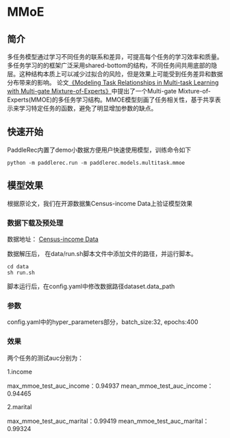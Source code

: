 # MMoE

## 简介
多任务模型通过学习不同任务的联系和差异，可提高每个任务的学习效率和质量。多任务学习的的框架广泛采用shared-bottom的结构，不同任务间共用底部的隐层。这种结构本质上可以减少过拟合的风险，但是效果上可能受到任务差异和数据分布带来的影响。  论文[《Modeling Task Relationships in Multi-task Learning with Multi-gate Mixture-of-Experts》]( https://www.kdd.org/kdd2018/accepted-papers/view/modeling-task-relationships-in-multi-task-learning-with-multi-gate-mixture- )中提出了一个Multi-gate Mixture-of-Experts(MMOE)的多任务学习结构。MMOE模型刻画了任务相关性，基于共享表示来学习特定任务的函数，避免了明显增加参数的缺点。

## 快速开始
PaddleRec内置了demo小数据方便用户快速使用模型，训练命令如下

```shell
python -m paddlerec.run -m paddlerec.models.multitask.mmoe
```

## 模型效果

根据原论文，我们在开源数据集Census-income Data上验证模型效果

### 数据下载及预处理

数据地址： [Census-income Data](https://archive.ics.uci.edu/ml/machine-learning-databases/census-income-mld/census.tar.gz )

数据解压后， 在data/run.sh脚本文件中添加文件的路径，并运行脚本。

```shell
cd data
sh run.sh
```

脚本运行后，在config.yaml中修改数据路径dataset.data_path

### 参数

config.yaml中的hyper_parameters部分，batch_size:32, epochs:400

### 效果

两个任务的测试auc分别为：

1.income

max_mmoe_test_auc_income：0.94937 mean_mmoe_test_auc_income：0.94465

2.marital

max_mmoe_test_auc_marital：0.99419 mean_mmoe_test_auc_marital：0.99324
